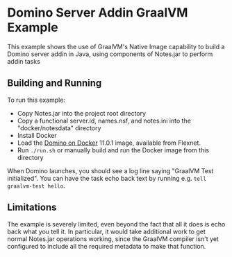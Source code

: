 # Domino Server Addin GraalVM Example

This example shows the use of GraalVM's Native Image capability to build a Domino server addin in Java, using components of Notes.jar to perform addin tasks

## Building and Running

To run this example:

- Copy Notes.jar into the project root directory
- Copy a functional server.id, names.nsf, and notes.ini into the "docker/notesdata" directory
- Install Docker
- Load the [Domino on Docker](https://help.hcltechsw.com/domino/11.0.1/admin/inst_dock_domino_overview.html) 11.0.1 image, available from Flexnet.
- Run `./run.sh` or manually build and run the Docker image from this directory

When Domino launches, you should see a log line saying "GraalVM Test initialized". You can have the task echo back text by running e.g. `tell graalvm-test hello`.

## Limitations

The example is severely limited, even beyond the fact that all it does is echo back what you tell it. In particular, it would take additional work to get normal Notes.jar operations working, since the GraalVM compiler isn't yet configured to include all the required metadata to make that function.